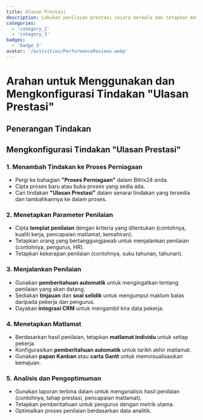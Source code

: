 ```yaml
---
title: Ulasan Prestasi
description: Lakukan penilaian prestasi secara berkala dan tetapkan matlamat.
categories: 
  - 'category_2'
  - 'category_3'
badges: 
  - 'badge_3'
avatar: '/activities/PerformanceReviews.webp'
---
```


# Arahan untuk Menggunakan dan Mengkonfigurasi Tindakan "Ulasan Prestasi"

## Penerangan Tindakan

## **Mengkonfigurasi Tindakan "Ulasan Prestasi"**

### 1. Menambah Tindakan ke Proses Perniagaan
- Pergi ke bahagian **"Proses Perniagaan"** dalam Bitrix24 anda.
- Cipta proses baru atau buka proses yang sedia ada.
- Cari tindakan **"Ulasan Prestasi"** dalam senarai tindakan yang tersedia dan tambahkannya ke dalam proses.

### 2. Menetapkan Parameter Penilaian
- Cipta **templat penilaian** dengan kriteria yang ditentukan (contohnya, kualiti kerja, pencapaian matlamat, kemahiran).
- Tetapkan orang yang bertanggungjawab untuk menjalankan penilaian (contohnya, pengurus, HR).
- Tetapkan kekerapan penilaian (contohnya, suku tahunan, tahunan).

### 3. Menjalankan Penilaian
- Gunakan **pemberitahuan automatik** untuk mengingatkan tentang penilaian yang akan datang.
- Sediakan **tinjauan** dan **soal selidik** untuk mengumpul maklum balas daripada pekerja dan pengurus.
- Dayakan **integrasi CRM** untuk mengambil kira data pekerja.

### 4. Menetapkan Matlamat
- Berdasarkan hasil penilaian, tetapkan **matlamat individu** untuk setiap pekerja.
- Konfigurasikan **pemberitahuan automatik** untuk tarikh akhir matlamat.
- Gunakan **papan Kanban** atau **carta Gantt** untuk memvisualisasikan kemajuan.

### 5. Analisis dan Pengoptimuman
- Gunakan laporan terbina dalam untuk menganalisis hasil penilaian (contohnya, tahap prestasi, pencapaian matlamat).
- Tetapkan pemberitahuan untuk pengurus dengan metrik utama.
- Optimalkan proses penilaian berdasarkan data analitik.